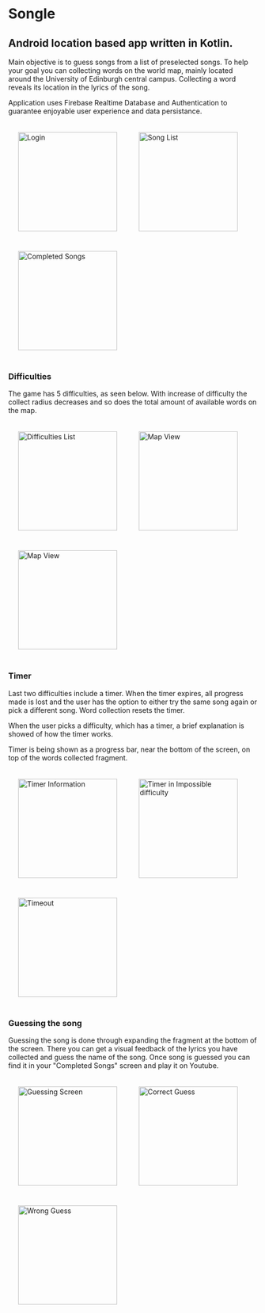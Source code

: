# Songle

## Android location based app written in Kotlin.

Main objective is to guess songs from a list of preselected songs. To help your goal you can collecting words on the world map, mainly located around the University of Edinburgh central campus. Collecting a word reveals its location in the lyrics of the song.

Application uses Firebase Realtime Database and Authentication to guarantee enjoyable user experience and data persistance.


<img src="screenshots/login.png" alt="Login" style="width: 200px; margin: 20px"/>

<img src="screenshots/song_list.png" alt="Song List" style="width: 200px; margin: 20px"/>

<img src="screenshots/completed_songs.png" alt="Completed Songs" style="width: 200px; margin: 20px"/>

### Difficulties

The game has 5 difficulties, as seen below. With increase of difficulty the collect radius decreases and so does the total amount of available words on the map.

<img src="screenshots/difficulties.png" alt="Difficulties List" style="width: 200px; margin: 20px"/>

<img src="screenshots/map_view_1.png" alt="Map View" style="width: 200px; margin: 20px"/>

<img src="screenshots/guess_screen.png" alt="Map View" style="width: 200px; margin: 20px"/>

### Timer 

Last two difficulties include a timer. When the timer expires, all progress made is lost and the user has the option to either try the same song again or pick a different song. Word collection resets the timer.

When the user picks a difficulty, which has a timer, a brief explanation is showed of how the timer works.

Timer is being shown as a progress bar, near the bottom of the screen, on top of the words collected fragment.

<img src="screenshots/timer_info.png" alt="Timer Information" style="width: 200px; margin: 20px"/>

<img src="screenshots/timer.png" alt="Timer in Impossible difficulty" style="width: 200px; margin: 20px"/>

<img src="screenshots/timeout.png" alt="Timeout" style="width: 200px; margin: 20px"/>

### Guessing the song

Guessing the song is done through expanding the fragment at the bottom of the screen. There you can get a visual feedback of the lyrics you have collected and guess the name of the song. Once song is guessed you can find it in your "Completed Songs" screen and play it on Youtube.

<img src="screenshots/guess_fragment.png" alt="Guessing Screen" style="width: 200px; margin: 20px"/>

<img src="screenshots/guess_correct.png" alt="Correct Guess" style="width: 200px; margin: 20px"/>

<img src="screenshots/guess_wrong.png" alt="Wrong Guess" style="width: 200px; margin: 20px"/>


